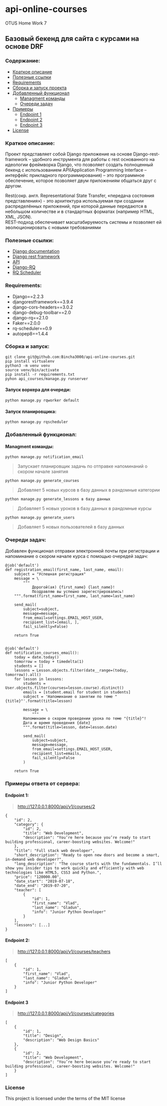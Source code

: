 # api-online-courses
OTUS Home Work 7

## Базовый бекенд для сайта с курсами на основе DRF

### Содержание:
+ [Краткое описание](#краткое-описание)
+ [Полезные ссылки](#полезные-ссылки)
+ [Requirements](#requirements)
+ [Сборка и запуск проекта](#сборка-и-запуск)
+ [Добавленный функционал](#добавленный-функционал)
  * [Managment команды](#managment-команды)
  * [Очереди задач](#очереди-задач)
+ [Примеры](#примеры-ответа-от-сервера)
  * [Endpoint 1](#endpoint-1)
  * [Endpoint 2](#endpoint-2)
  * [Endpoint 3](#endpoint-3)
+ [License](#license)

### Краткое описание:
Проект представляет собой Django приложение на основе Django-rest-framework – удобного инструмента для работы с rest основанного на идеологии фреймворка Django, что позволяет создать полноценный
бекенд с использованием API(Application Programming Interface – интерфейс прикладного программирования) – это программное обеспечение, которое позволяет двум приложениям общаться друг с другом.

Rest(сокр. англ. Representational State Transfer, «передача состояния представления») - это архитектура используемая при создании распределённых приложений, при которой
данные передаются в небольшом количестве и в стандартных форматах (например HTML, XML, JSON).  
REST-подход обеспечивает масштабируемость системы и позволяет ей эволюционировать с новыми требованиями


### Полезные ссылки:
+ [Django documentation](https://docs.djangoproject.com/en/2.2/)
+ [Django rest framework](https://www.django-rest-framework.org/)
+ [API](https://ru.wikipedia.org/wiki/API)
+ [Django-RQ](https://github.com/rq/django-rq)
+ [RQ Scheduler](https://github.com/rq/rq-scheduler)


### Requirements:
+ Django==2.2.3
+ djangorestframework==3.9.4
+ django-cors-headers==3.0.2
+ django-debug-toolbar==2.0
+ django-rq==2.1.0
+ Faker==2.0.0
+ rq-scheduler==0.9
+ autopep8==1.4.4



### Сборка и запуск:
```
git clone git@github.com:Bincha3000/api-online-courses.git
pip install virtualenv
python3 -m venv venv
source venv/bin/activate
pip install -r requirements.txt
pyhon api_courses/manage.py runserver
```
#### Запуск воркера для очереди:
```
python manage.py rqworker default
```
#### Запуск планировщика:
```
python manage.py rqscheduler
```

### Добавленный функционал:

#### Managment команды:
```
python manage.py notification_email
```
> Запускает планировщик задачь по отправке напоминаний о скором начале занятия

```
python manage.py generate_courses
```
> Добавляет 5 новых курсов в базу данных в рандомные категории

```
python manage.py generate_lessons в базу данных
```
> Добавляет 5 новых уроков в базу данных в рандомные курсы

```
python manage.py generate_users
```
> Добавляет 5 новых пользователей в базу данных  


### Очереди задач:  

Добавлен функционал отправки электронной почты при регистрации и напоминание о скором начале курса с помощью 
очередей задач:
```
@job('default')
def registration_email(first_name, last_name, email):
    subject = "Успешная регистрация"
    message = \
        """
            Дорогой(ая) {first_name} {last_name}!
            Поздравляю вы успешно зарегестрировались!
    """.format(first_name=first_name, last_name=last_name)

    send_mail(
        subject=subject,
        message=message,
        from_email=settings.EMAIL_HOST_USER,
        recipient_list=[email, ],
        fail_silently=False)

    return True


@job('default')
def notification_courses_email():
    today = date.today()
    tomorrow = today + timedelta(1)
    students = []
    lessons = Lesson.objects.filter(date__range=(today, tomorrow)).all()
    for lesson in lessons:
        students = User.objects.filter(courses=lesson.course).distinct()
        emails = [student.email for student in students]
        subject = 'Напоминание о занятии по теме "{title}"'.format(title=lesson)

        message = \
            """
        Напоминаем о скором проведении урока по теме "{title}"!
        Дата и время проведения {date}
        """.format(title=lesson, date=lesson.date)

        send_mail(
            subject=subject,
            message=message,
            from_email=settings.EMAIL_HOST_USER,
            recipient_list=emails,
            fail_silently=False
        )

    return True

```


### Примеры ответа от сервера:

#### Endpoint 1:
> http://127.0.0.1:8000/api/v1/courses/2
```
{
    "id": 2,
    "category": {
        "id": 2,
        "title": "Web Development",
        "description": "You’re here because you’re ready to start building professional, career-boosting websites. Welcome!"
    },
    "title": "Full stack web developer",
    "short_description": "Ready to open new doors and become a smart, in-demand web developer?",
    "long_description": "The course starts with the fundamentals. I’ll show you insider tips to work quickly and efficiently with web technologies like HTML5, CSS3 and Python.",
    "price": "120000.00",
    "date_start": "2019-07-18",
    "date_end": "2019-07-20",
    "teacher": [
        {
            "id": 1,
            "first_name": "Vlad",
            "last_name": "Gladun",
            "info": "Junior Python Developer"
        }
    ],
    "lessons": [...]
}
```


#### Endpoint 2:
> http://127.0.0.1:8000/api/v1/courses/teachers
```
[
    {
        "id": 1,
        "first_name": "Vlad",
        "last_name": "Gladun",
        "info": "Junior Python Developer"
    }
]
```


#### Endpoint 3
> http://127.0.0.1:8000/api/v1/courses/categories
```
[
    {
        "id": 1,
        "title": "Design",
        "description": "Web Design Basics"
    },
    {
        "id": 2,
        "title": "Web Development",
        "description": "You’re here because you’re ready to start building professional, career-boosting websites. Welcome!"
    }
]
```



### License
This project is licensed under the terms of the MIT license
